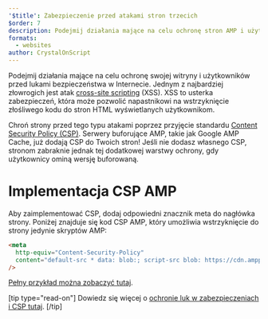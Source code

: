 ```yaml
---
'$title': Zabezpieczenie przed atakami stron trzecich
$order: 7
description: Podejmij działania mające na celu ochronę stron AMP i użytkowników przed lukami w zabezpieczeniach w Internecie
formats:
  - websites
author: CrystalOnScript
---
```


Podejmij działania mające na celu ochronę swojej witryny i użytkowników przed lukami bezpieczeństwa w Internecie. Jednym z najbardziej złowrogich jest atak [cross-site scripting](https://www.google.com/about/appsecurity/learning/xss/) (XSS). XSS to usterka zabezpieczeń, która może pozwolić napastnikowi na wstrzyknięcie złośliwego kodu do stron HTML wyświetlanych użytkownikom.

Chroń strony przed tego typu atakami poprzez przyjęcie standardu [Content Security Policy (CSP)](https://csp.withgoogle.com/docs/index.html). Serwery buforujące AMP, takie jak Google AMP Cache, już dodają CSP do Twoich stron! Jeśli nie dodasz własnego CSP, stronom zabraknie jednak tej dodatkowej warstwy ochrony, gdy użytkownicy ominą wersję buforowaną.

# Implementacja CSP AMP

Aby zaimplementować CSP, dodaj odpowiedni znacznik meta do nagłówka strony. Poniżej znajduje się kod CSP AMP, który umożliwia wstrzyknięcie do strony jedynie skryptów AMP:

```html
<meta
  http-equiv="Content-Security-Policy"
  content="default-src * data: blob:; script-src blob: https://cdn.ampproject.org/v0.js https://cdn.ampproject.org/v0/ https://cdn.ampproject.org/viewer/ https://cdn.ampproject.org/rtv/; object-src 'none'; style-src 'unsafe-inline' https://cdn.ampproject.org/rtv/ https://cdn.materialdesignicons.com https://cloud.typography.com https://fast.fonts.net https://fonts.googleapis.com https://maxcdn.bootstrapcdn.com https://p.typekit.net https://use.fontawesome.com https://use.typekit.net; report-uri https://csp-collector.appspot.com/csp/amp"
/>
```

[Pełny przykład można zobaczyć tutaj](https://github.com/ampproject/amphtml/blob/main/examples/csp.amp.html).

[tip type="read-on"] Dowiedz się więcej o [ochronie luk w zabezpieczeniach i CSP tutaj](https://developer.mozilla.org/en-US/docs/Web/HTTP/CSP). [/tip]
